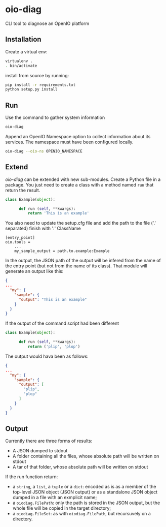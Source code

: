 # oio-diag
CLI tool to diagnose an OpenIO platform

## Installation

Create a virtual env:
```sh
virtualenv .
. bin/activate
```

install from source by running:
```sh
pip install -r requirements.txt
python setup.py install
```

## Run
Use the command to gather system information
```sh
oio-diag
```

Append an OpenIO Namespace option to collect information about its services.
The namespace must have been configured locally.
```sh
oio-diag --oio-ns OPENIO_NAMESPACE
```

## Extend
*oio-diag* can be extended with new sub-modules.
Create a Python file in a package.
You just need to create a class with a method named `run` that return the result.
```python
class Example(object):

      def run (self, **kwargs):
          return 'This is an example'
```

You also need to update the setup.cfg file and add
the path to the file ('.' separated) finish with ':' ClassName

```
[entry_point]
oio.tools =
    ...
    my_sample_output = path.to.example:Example
```

In the output, the JSON path of the output will be infered from the name of the entry point (but not from the name of its class).
That module will generate an output like this:
```json
{
...
  "my": {
    "sample": {
      "output": "This is an example"
    }
  }
}
```

If the output of the command script had been different
```python
class Example(object):

      def run (self, **kwargs):
          return ('plip', 'plop')
```

The output would hava been as follows:
```json
{
...
  "my": {
    "sample": {
      "output": [
        "plip",
        "plop"
      ]
    }
  }
}
```


## Output

Currently there are three forms of results:
 * A JSON dumped to stdout
 * A folder containing all the files, whose absolute path will be written on stdout
 * A tar of that folder, whose absolute path will be written on stdout

If the run function return:
 * a `string`, a `list`, a `tuple` or a `dict`: encoded as is as a member of the top-level JSON object (JSON output) or as a standalone JSON object dumped in a file with an exmplicit name;
 * a `oiodiag.FilePath`: only the path is stored in the JSON output, but the whole file will be copied in the target directory;
 * a `oiodiag.FileSet`: as with `oiodiag.FilePath`, but recursuvely on a directory.
